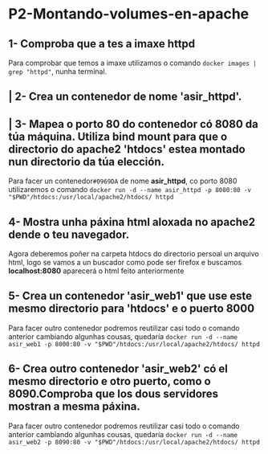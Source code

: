 # P2-Montando-volumes-en-apache

## 1- Comproba que a tes a imaxe httpd
Para comprobar que temos a imaxe utilizamos o comando `docker images | grep "httpd"`, nunha terminal.

## | 2- Crea un contenedor de nome 'asir_httpd'.
## | 3- Mapea o porto 80 do contenedor có 8080 da túa máquina. Utiliza bind mount para que o directorio do apache2 'htdocs' estea montado nun directorio da túa elección.
Para facer un contenedor`#0969DA`  de nome **asir_httpd**, co porto 8080 utilizaremos o comando `docker run -d --name asir_httpd -p 8080:80 -v "$PWD"/htdocs:/usr/local/apache2/htdocs/ httpd`

## 4- Mostra unha páxina html aloxada no apache2 dende o teu navegador.
Agora deberemos poñer na carpeta htdocs do directorio persoal un arquivo html, logo se vamos a un buscador como pode ser firefox e buscamos **localhost:8080** aparecerá o html feito anteriormente

## 5- Crea un contenedor 'asir_web1' que use este mesmo directorio para 'htdocs' e o puerto 8000
Para facer outro contenedor podremos reutilizar casi todo o comando anterior cambiando algunhas cousas, quedaría `docker run -d --name asir_web1 -p 8000:80 -v "$PWD"/htdocs:/usr/local/apache2/htdocs/ httpd`

## 6- Crea outro contenedor 'asir_web2' có el mesmo directorio e otro puerto, como o 8090.Comproba que los dous servidores mostran a mesma páxina.
Para facer outro contenedor podremos reutilizar casi todo o comando anterior cambiando algunhas cousas, quedaría `docker run -d --name asir_web2 -p 8090:80 -v "$PWD"/htdocs:/usr/local/apache2/htdocs/ httpd`

